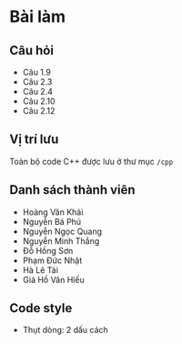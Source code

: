 # Bài làm

## Câu hỏi

 * Câu 1.9
 * Câu 2.3
 * Câu 2.4
 * Câu 2.10
 * Câu 2.12

## Vị trí lưu

Toàn bộ code C++ được lưu ở thư mục `/cpp`

## Danh sách thành viên

 * Hoàng Văn Khải
 * Nguyễn Bá Phú
 * Nguyễn Ngọc Quang
 * Nguyễn Minh Thắng
 * Đỗ Hồng Sơn
 * Phạm Đức Nhật
 * Hà Lê Tài
 * Giả Hồ Văn Hiếu 
## Code style
 * Thụt dòng: 2 dấu cách
